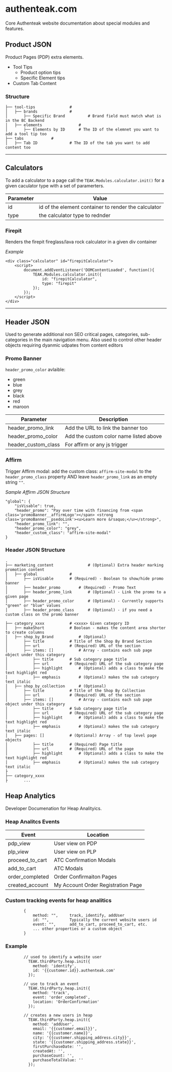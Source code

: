 # authenteak.com
Core Authenteak website documentation about special modules and features.


## Product JSON
Product Pages (PDP) extra elements.
* Tool Tips
  * Product option tips
  * Specific Element tips
* Custom Tab Content

### Structure
```
├── tool-tips           	# 
│   ├── brands				# 
│   	├── Specific Brand  		# Brand field must match what is in the BC Backend
│   ├── elements				# 
│   	├── Elements by ID 		# The ID of the elemnet you want to add a tool tip too
├── tabs           	# 
│   ├── Tab ID				# The ID of the tab you want to add content too

```

---

## Calculators
To add a calculator to a page call the `TEAK.Modules.calculator.init()` for a given caculator type with a set of paramerters.

| Parameter | Value                                                |
|-----------|------------------------------------------------------|
| id        | id of the element container to render the calculator |
| type      | the calculator type to rednder                       |

### Firepit
Renders the firepit fireglass/lava rock calculator in a given div container

*Example*
```
<div class="calculator" id="firepitCalculator">
    <script>
        document.addEventListener('DOMContentLoaded', function(){
            TEAK.Modules.calculator.init({
                id: "firepitCalculator",
                type: "firepit"
            });
        });
    </script>
</div>
```

---

## Header JSON
Used to generate additional non SEO critical pages, categories, sub-categories in the main navigation menu. Also used to control other header objects requiring dyanmic udpates from content editors


### Promo Banner
`header_promo_color` avlaible:
- green
- blue
- grey
- black
- red
- maroon

| Parameter               | Description                                          |
|-------------------------|------------------------------------------------------|
| header_promo_link       | Add the URL to link the banner too                   |
| header_promo_color      | Add the custom color name listed above               |
| header_custom_class     | For affirm or any js trigger                         |


### Affirm
Trigger Affirm modal: add the custom class: `affirm-site-modal` to the `header_promo_class` property AND leave `header_promo_link` as an empty string `""`.

*Sample Affirm JSON Structure*

```
"global": {
    "isVisable": true,
    "header_promo": "Pay over time with financing from <span class='promoBanner__affirmLogo'></span> <strong class='promoBanner__psedoLink'><u>Learn more &rsaquo;</u></strong>",
    "header_promo_link": "",
    "header_promo_color": "grey",
    "header_custom_class": "affirm-site-modal"
}
```

### Header JSON Structure
```
.
├── marketing_content           	# (Optional) Extra header marking promotion content
│   ├── global				# 
│   	├── isVisable 		# (Required) - Boolean to show/hide promo banner
│   	├── header_promo 		# (Required) - Promo Text
│   	├── header_promo_link 		# (Optional) - Link the promo to a given page
│   	├── header_promo_color 		# (Optional) - Currently supports "green" or "blue" values
│   	├── header_promo_class 		# (Optional) - if you need a custom class on the promo banner

├── category_xxxx			# <xxxx> Given category ID
│   ├── makeShort			# Boolean - makes the content area shorter to create columns
│   ├── shop_by_Brand			# (Optional)
│   	├── title 			# Title of the Shop By Brand Section
│   	├── url 			# (Required) URL of the section
│   	├── items: [] 			# Array - contains each sub page object under this category
│   		├── title 		# Sub category page title
│   		├── url 		# (Required) URL of the sub category page
│   		├── highlight 		# (Optional) adds a class to make the text highlight red
│   		├── emphasis 		# (Optional) makes the sub category text italic
│   ├── shop_by_collection 		# (Optional) 
│   	├── title 			# Title of the Shop By Collection
│   	├── url 			# (Required) URL of the section
│   	├── items: [] 			# Array - contains each sub page object under this category
│   		├── title 		# Sub category page title
│   		├── url 		# (Required) URL of the sub category page
│   		├── highlight 		# (Optional) adds a class to make the text highlight red
│   		├── emphasis 		# (Optional) makes the sub category text italic
│   ├── pages: [] 			# (Optional) Array - of top level page objects
│   		├── title 		# (Required) Page title
│   		├── url 		# (Required) URL of the page
│   		├── highlight 		# (Optional) adds a class to make the text highlight red
│   		├── emphasis 		# (Optional) makes the sub category text italic
├
├── category_xxxx
├		...
```


## Heap Analytics
Developer Documenation for Heap Analityics.

### Heap Analitcs Events

| Event                   | Location                                             |
|-------------------------|------------------------------------------------------|
| pdp_view                | User view on PDP                                     |
| plp_view                | User view on PLP                                     |
| proceed_to_cart         | ATC Confirmation Modals                              |
| add_to_cart             | ATC Modals                                           |
| order_completed         | Order Confirmaiton Pages                             |
| created_account         | My Account Order Registration Page                   |


### Custom tracking events for heap analitics

```
        {
            method: "",     track, identify, addUser
            id: "",         Typically the current website users id
            event: "",      add_to_cart, proceed_to_cart, etc.
            ... other properties or a custom object
        }
```

### Example

```
        // used to identify a website user
          TEAK.thirdParty.heap.init({
            method: 'identify',
            id: '{{customer.id}}.authenteak.com'
          });
          
        // use to track an event
          TEAK.thirdParty.heap.init({
            method: 'track',
            event: 'order_completed',
            location: 'OrderConfirmation'
          });
          
        // creates a new users in heap
          TEAK.thirdParty.heap.init({
            method: 'addUser',
            email: '{{customer.email}}',
            name: '{{customer.name}}',
            city: '{{customer.shipping_address.city}}',
            state: '{{customer.shipping_address.state}}',
            firstPurchaseDate: '',
            createdAt: '',
            purchaseCount: '',
            purchaseTotalValue: ''
          });
```